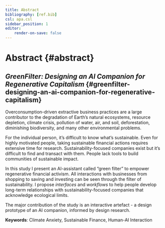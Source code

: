 ```yaml
---
title: Abstract
bibliography: [ref.bib]
csl: apa.csl
sidebar_position: 1
editor:
    render-on-save: false
---
```


# Abstract {#abstract}

## *GreenFilter: Designing an AI Companion for Regenerative Capitalism* {#greenfilter-designing-an-ai-companion-for-regenerative-capitalism}

Overconsumption-driven extractive business practices are a large
contributor to the degradation of Earth’s natural ecosystems, resource
depletion, climate crisis, pollution of water, air, and soil,
deforestation, diminishing biodiversity, and many other environmental
problems.

For the individual person, it’s difficult to know what’s sustainable.
Even for highly motivated people, taking sustainable financial actions
requires extensive time for research. Sustainability-focused companies
exist but it’s difficult to find and transact with them. People lack
tools to build communities of sustainable impact.

In this study I present an AI-assistant called “green filter” to empower
regenerative financial activism. All interactions with businesses from
shopping to saving and investing can be seen through the filter of
sustainability. I propose *interfaces* and *workflows* to help people
develop long-term relationships with sustainability-focused companies
that acknowledge ecological limits.

The major contribution of the study is an interactive artefact - a
design prototype of an AI companion, informed by design research.

**Keywords**: Climate Anxiety, Sustainable Finance, Human-AI Interaction

